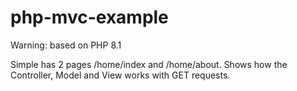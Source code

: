 # php-mvc-example

Warning: based on PHP 8.1

Simple has 2 pages /home/index and /home/about.
Shows how the Controller, Model and View works with GET requests.
